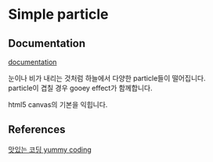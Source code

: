 # Simple particle

## Documentation

[documentation](./docs/_.md)

눈이나 비가 내리는 것처럼 하늘에서 다양한 particle들이 떨어집니다.<br>
particle이 겹칠 경우 gooey effect가 함께합니다.

html5 canvas의 기본을 익힙니다.

## References

[맛있는 코딩 yummy coding](https://www.youtube.com/channel/UCyIn03aZJHoBIddySz9NKOA)<br>
